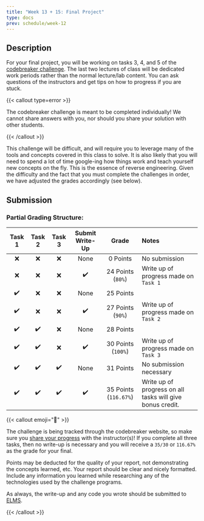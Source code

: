 ```yaml
---
title: "Week 13 + 15: Final Project"
type: docs
prev: schedule/week-12
---
```


## Description

For your final project, you will be working on tasks 3, 4, and 5 of the
[codebreaker challenge](https://nsa-codebreaker.org/challenge). The last two
lectures of class will be dedicated work periods rather than the normal
lecture/lab content. You can ask questions of the instructors and get tips on
how to progress if you are stuck.

{{< callout type=error >}}

The codebreaker challenge is meant to be completed individually! We cannot share
answers with you, nor should you share your solution with other students.

{{< /callout >}}

This challenge will be difficult, and will require you to leverage many of the
tools and concepts covered in this class to solve. It is also likely that you
will need to spend a lot of time google-ing how things work and teach yourself
new concepts on the fly. This is the essence of reverse engineering. Given the
difficulty and the fact that you must complete the challenges in order, we have
adjusted the grades accordingly (see below).

## Submission

### Partial Grading Structure:

| Task 1 | Task 2 | Task 3 | Submit Write-Up |         Grade         | Notes                                                     |
| :----: | :----: | :----: | :-------------: | :-------------------: | :-------------------------------------------------------- |
|   ❌   |   ❌   |   ❌   |      None       |       0 Points        | No submission                                             |
|   ❌   |   ❌   |   ❌   |       ✔️        |   24 Points (`80%`)   | Write up of progress made on `Task 1`                     |
|   ✔️   |   ❌   |   ❌   |      None       |       25 Points       |                                                           |
|   ✔️   |   ❌   |   ❌   |       ✔️        |   27 Points (`90%`)   | Write up of progress made on `Task 2`                     |
|   ✔️   |   ✔️   |   ❌   |      None       |       28 Points       |                                                           |
|   ✔️   |   ✔️   |   ❌   |       ✔️        |  30 Points (`100%`)   | Write up of progress made on `Task 3`                     |
|   ✔️   |   ✔️   |   ✔️   |      None       |       31 Points       | No submission necessary                                   |
|   ✔️   |   ✔️   |   ✔️   |       ✔️        | 35 Points (`116.67%`) | Write up of progress on all tasks will give bonus credit. |

{{< callout emoji="📝" >}}

The challenge is being tracked through the codebreaker website, so make sure you
[share your progress](/schedule/week-12/hw/) with the instructor(s)! If you
complete all three tasks, then no write-up is necessary and you will receive a
`35/30` or `116.67%` as the grade for your final.

Points may be deducted for the quality of your report, not demonstrating the
concepts learned, etc. Your report should be clear and nicely formatted. Include
any information you learned while researching any of the technologies used by
the challenge programs.

As always, the write-up and any code you wrote should be submitted to
[ELMS](https://umd.instructure.com/courses/1374508/assignments).

{{< /callout >}}
